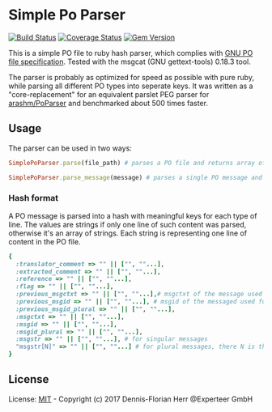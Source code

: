 # Simple Po Parser

[![Build Status](https://travis-ci.org/experteer/simple_po_parser.svg?branch=master)](https://travis-ci.org/experteer/simple_po_parser)
[![Coverage Status](https://img.shields.io/coveralls/experteer/simple_po_parser.svg)](https://coveralls.io/github/experteer/simple_po_parser)
[![Gem Version](https://badge.fury.io/rb/simple_po_parser.svg)](https://badge.fury.io/rb/simple_po_parser)

This is a simple PO file to ruby hash parser, which complies with [GNU PO file specification](https://www.gnu.org/software/gettext/manual/html_node/PO-Files.html). Tested with the msgcat (GNU gettext-tools) 0.18.3 tool.

The parser is probably as optimized for speed as possible with pure ruby, while parsing all different PO types into seperate keys. It was written as a "core-replacement" for an equivalent parslet PEG parser for [arashm/PoParser](https://github.com/arashm/PoParser) and benchmarked about 500 times faster.

## Usage

The parser can be used in two ways:

```ruby
SimplePoParser.parse(file_path) # parses a PO file and returns array of hashes

SimplePoParser.parse_message(message) # parses a single PO message and returns a hash
```

### Hash format

A PO message is parsed into a hash with meaningful keys for each type of line.
 The values are strings if only one line of such content was parsed,
 otherwise it's an array of strings. Each string is
 representing one line of content in the PO file.

```ruby
{
  :translator_comment => "" || ["", ""...],
  :extracted_comment => "" || ["", ""...],
  :reference => "" || ["", ""...],
  :flag => "" || ["", ""...],
  :previous_msgctxt => "" || ["", ""...],# msgctxt of the message used for the fuzzy translation
  :previous_msgid => "" || ["", ""...], # msgid of the messaged used for the fuzzy translation
  :previous_msgid_plural => "" || ["", ""...],
  :msgctxt => "" || ["", ""...],
  :msgid => "" || ["", ""...],
  :msgid_plural => "" || ["", ""...],
  :msgstr => "" || ["", ""...], # for singular messages
  "msgstr[N]" => "" || ["", ""...] # for plural messages, there N is the plural number starting from 0
}
```

## License

License: [MIT](LICENSE.txt) - Copyright (c) 2017 Dennis-Florian Herr @Experteer GmbH
